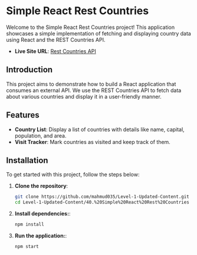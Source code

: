 # Simple React Rest Countries

Welcome to the Simple React Rest Countries project! This application showcases a simple implementation of fetching and displaying country data using React and the REST Countries API.

- **Live Site URL**: [Rest Countries API](https://reactjs-rest-countries-api-batch-09.netlify.app/)

## Introduction

This project aims to demonstrate how to build a React application that consumes an external API. We use the REST Countries API to fetch data about various countries and display it in a user-friendly manner.

## Features

- **Country List**: Display a list of countries with details like name, capital, population, and area.
- **Visit Tracker**: Mark countries as visited and keep track of them.

## Installation

To get started with this project, follow the steps below:

1. **Clone the repository**:

   ```sh
   git clone https://github.com/mahmud035/Level-1-Updated-Content.git
   cd Level-1-Updated-Content/40.%20Simple%20React%20Rest%20Countries
   ```

2. **Install dependencies:**:

   ```sh
   npm install
   ```

3. **Run the application:**:

   ```sh
   npm start
   ```
